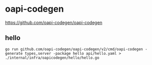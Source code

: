 # oapi-codegen
https://github.com/oapi-codegen/oapi-codegen

## hello
```
go run github.com/oapi-codegen/oapi-codegen/v2/cmd/oapi-codegen -generate types,server -package hello api/hello.yaml > ./internal/infra/oapicodegen/hello/hello.go
```